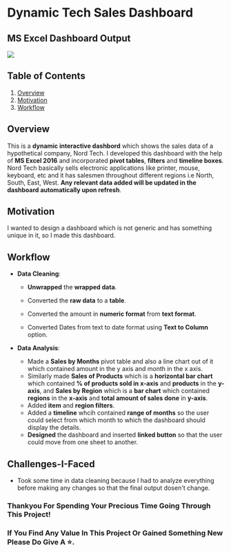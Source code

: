 # Dynamic Tech Sales Dashboard
## MS Excel Dashboard Output

![](https://github.com/Kens3i/ExcelTimelineDashboard/blob/main/display%20gif.gif?raw=true)

## Table of Contents

1.  [Overview](https://github.com/Kens3i/ExcelSalesDashboard#Overview)
2.  [Motivation](https://github.com/Kens3i/ExcelSalesDashboard#Motivation)
3.  [Workflow](https://github.com/Kens3i/ExcelSalesDashboard#Workflow)


## Overview
This is a **dynamic interactive dashbord** which shows the sales data of a hypothetical company, Nord Tech. I developed this dashboard with the help of **MS Excel 2016** and incorporated **pivot tables**, **filters** and **timeline boxes**. Nord Tech basically sells electronic applications like printer, mouse, keyboard, etc and it has salesmen throughout different regions i.e North, South, East, West.  **Any relevant data added will be updated in the dashboard automatically upon refresh**.


## Motivation

I wanted to design a dashboard which is not generic and has something unique in it, so I made this dashboard.


## Workflow

- **Data Cleaning**:
    - **Unwrapped** the **wrapped data**.

    - Converted the **raw data** to a **table**.

    - Converted the amount in **numeric format** from **text format**.
    
    - Converted Dates from text to date format using **Text to Column** option.

- **Data Analysis**:

  - Made a **Sales by Months** pivot table and also a line chart out of it which contained amount in the y axis and month in the x axis.
  - Similarly made **Sales of Products** which is a **horizontal bar chart** which contained **% of products sold in x-axis** and **products** in the **y-axis**, and **Sales by Region** which is a **bar chart** which contained **regions** in the **x-axis** and **total amount of sales done** in **y-axis**.
  - Added **item** and **region filters**.
  - Added a **timeline** whcih contained **range of months** so the user could select from which month to which the dashboard should display the details.
  - **Designed** the dashboard and inserted **linked button** so that the user could move from one sheet to another.


## Challenges-I-Faced

- Took some time in data cleaning because I had to analyze everything before making any changes so that the final output dosen't change.

### Thankyou For Spending Your Precious Time Going Through This Project!
### If You Find Any Value In This Project Or Gained Something New Please Do Give A ⭐.
